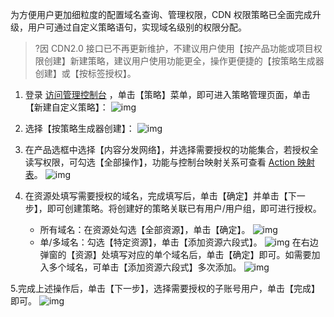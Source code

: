 为方便用户更加细粒度的配置域名查询、管理权限，CDN 权限策略已全面完成升级，用户可通过自定义策略语句，实现域名级别的权限分配。	

>?因 CDN2.0 接口已不再更新维护，不建议用户使用【按产品功能或项目权限创建】新建策略，建议用户使用功能更全，操作更便捷的【按策略生成器创建】或【按标签授权】。

1. 登录 [访问管理控制台](https://console.cloud.tencent.com/cam/overview) ，单击【策略】菜单，即可进入策略管理页面，单击【新建自定义策略】：
![img](https://main.qcloudimg.com/raw/6570c1642d59bf00b5dee346f48ddf0e.png)

2. 选择【按策略生成器创建】：
![img](https://main.qcloudimg.com/raw/12a78b0a490d6cd95a4427b92710400f.png)

3. 在产品选框中选择【内容分发网络】，并选择需要授权的功能集合，若授权全读写权限，可勾选【全部操作】，功能与控制台映射关系可查看 [Action 映射表](https://cloud.tencent.com/document/product/228/41867)。
![img](https://main.qcloudimg.com/raw/b496d6ccb4977e63376fca7cb8ffbf37.png)

4. 在资源处填写需要授权的域名，完成填写后，单击【确定】并单击【下一步】，即可创建策略。将创建好的策略关联已有用户/用户组，即可进行授权。
	- 所有域名：在资源处勾选【全部资源】，单击【确定】。
	![img](https://main.qcloudimg.com/raw/9ddd4b97828faeadd0063d0ede3283a0.png)
	- 单/多域名：勾选【特定资源】，单击【添加资源六段式】。
	![img](https://main.qcloudimg.com/raw/05dd24c7e96e3ae6cd6aa2b9ee64641d.png)
	在右边弹窗的【资源】处填写对应的单个域名后，单击【确定】即可。如需要加入多个域名，可单击【添加资源六段式】多次添加。
	![img](https://main.qcloudimg.com/raw/68715dd7708d3b79aac0d64ae713ae85.png)

5.完成上述操作后，单击【下一步】，选择需要授权的子账号用户，单击【完成】即可。
![img](https://main.qcloudimg.com/raw/1232f5b90fa612ee32b560c83dd36c08.png)
